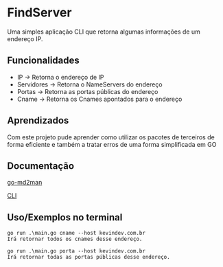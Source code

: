 
# FindServer
Uma simples aplicação CLI que retorna algumas informações de um endereço IP.

## Funcionalidades
- IP -> Retorna o endereço de IP
- Servidores -> Retorna o NameServers do endereço
- Portas -> Retorna as portas públicas do endereço
- Cname -> Retorna os Cnames apontados para o endereço

## Aprendizados
Com este projeto pude aprender como utilizar os pacotes de terceiros de forma eficiente e também a tratar erros de uma forma simplificada em GO

## Documentação
[go-md2man](https://link-da-documentação)

[CLI](github.com/urfave/cli)

## Uso/Exemplos no terminal
```
go run .\main.go cname --host kevindev.com.br
Irá retornar todos os cnames desse endereço.

go run .\main.go porta --host kevindev.com.br
Irá retornar todas as portas públicas desse endereço.

```


